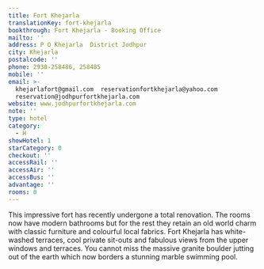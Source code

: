 ```yaml
---
title: Fort Khejarla
translationKey: fort-khejarla
bookthrough: Fort Khejarla - Booking Office
mailto: ''
address: P O Khejarla  District Jodhpur
city: Khejarla
postalcode: ''
phone: 2930-258486, 258485
mobile: ''
email: >-
  khejarlafort@gmail.com  reservationfortkhejarla@yahoo.com 
  reservation@jodhpurfortkhejarla.com
website: www.jodhpurfortkhejarla.com
note: ''
type: hotel
category:
  - H
showHotel: 1
starCategory: 0
checkout: ''
accessRail: ''
accessAir: ''
accessBus: ''
advantage: ''
rooms: 0
---
```

This impressive fort has recently undergone a total renovation. The rooms now have modern bathrooms but for the rest they retain an old world charm with classic furniture and colourful local fabrics.     Fort Khejarla has white-washed terraces, cool private sit-outs and fabulous views from the upper windows and terraces. You cannot miss the massive granite boulder jutting out of the earth which now borders a stunning marble swimming pool.